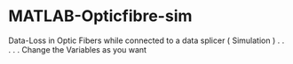 # MATLAB-Opticfibre-sim
Data-Loss in Optic Fibers while connected to a data splicer ( Simulation ) 
.
.
.
.
.
Change the Variables as you want
